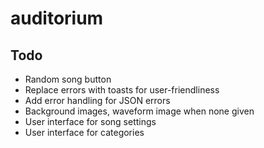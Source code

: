 # auditorium

## Todo

- Random song button
- Replace errors with toasts for user-friendliness
- Add error handling for JSON errors
- Background images, waveform image when none given
- User interface for song settings
- User interface for categories